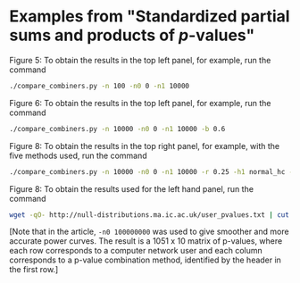 # Examples from "Standardized partial sums and products of *p*-values"

Figure 5: To obtain the results in the top left panel, for example, run the command

```bash
./compare_combiners.py -n 100 -n0 0 -n1 10000
```

Figure 6: To obtain the results in the top left panel, for example, run the command

```bash
./compare_combiners.py -n 10000 -n0 0 -n1 10000 -b 0.6
```

Figure 8: To obtain the results in the top right panel, for example, with the five methods used, run the command

```bash
./compare_combiners.py -n 10000 -n0 0 -n1 10000 -r 0.25 -h1 normal_hc -m higher_criticism standardised_product truncated_product fisher simes
```

Figure 8: To obtain the results used for the left hand panel, run the command

```bash
wget -qO- http://null-distributions.ma.ic.ac.uk/user_pvalues.txt | cut -f2 | ./compare_combiners.py -n0 10000 -m standardised_product2 standardised_product modified_berk_jones truncated_product fisher higher_criticism2 standardised_sum standardised_complementary_product higher_criticism simes
```

[Note that in the article, `-n0 100000000` was used to give smoother and more accurate power curves. The result is a 1051 x 10 matrix of p-values, where each row corresponds to a computer network user and each column corresponds to a p-value combination method, identified by the header in the first row.]
